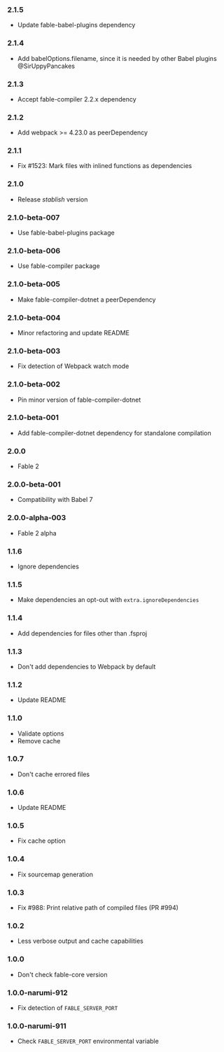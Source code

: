 ### 2.1.5

* Update fable-babel-plugins dependency

### 2.1.4

* Add babelOptions.filename, since it is needed by other Babel plugins @SirUppyPancakes

### 2.1.3

* Accept fable-compiler 2.2.x dependency

### 2.1.2

* Add webpack >= 4.23.0 as peerDependency

### 2.1.1

* Fix #1523: Mark files with inlined functions as dependencies

### 2.1.0

* Release _stablish_ version

### 2.1.0-beta-007

* Use fable-babel-plugins package

### 2.1.0-beta-006

* Use fable-compiler package

### 2.1.0-beta-005

* Make fable-compiler-dotnet a peerDependency

### 2.1.0-beta-004

* Minor refactoring and update README

### 2.1.0-beta-003

* Fix detection of Webpack watch mode

### 2.1.0-beta-002

* Pin minor version of fable-compiler-dotnet

### 2.1.0-beta-001

* Add fable-compiler-dotnet dependency for standalone compilation

### 2.0.0

* Fable 2

### 2.0.0-beta-001

* Compatibility with Babel 7

### 2.0.0-alpha-003

* Fable 2 alpha

### 1.1.6

* Ignore dependencies

### 1.1.5

* Make dependencies an opt-out with `extra.ignoreDependencies`

### 1.1.4

* Add dependencies for files other than .fsproj

### 1.1.3

* Don't add dependencies to Webpack by default

### 1.1.2

* Update README

### 1.1.0

* Validate options
* Remove cache

### 1.0.7

* Don't cache errored files

### 1.0.6

* Update README

### 1.0.5

* Fix cache option

### 1.0.4

* Fix sourcemap generation

### 1.0.3

* Fix #988: Print relative path of compiled files (PR #994)

### 1.0.2

* Less verbose output and cache capabilities

### 1.0.0

* Don't check fable-core version

### 1.0.0-narumi-912

* Fix detection of `FABLE_SERVER_PORT`

### 1.0.0-narumi-911

* Check `FABLE_SERVER_PORT` environmental variable
